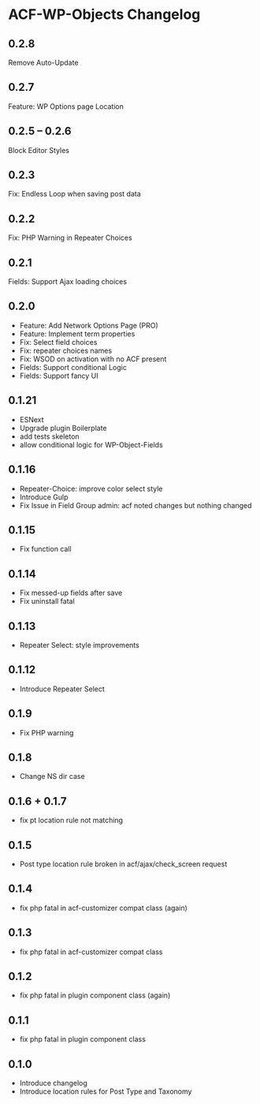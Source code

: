 ACF-WP-Objects Changelog
========================

0.2.8
-----
Remove Auto-Update

0.2.7
-----
Feature: WP Options page Location

0.2.5 – 0.2.6
-------------
Block Editor Styles

0.2.3
-----
Fix: Endless Loop when saving post data

0.2.2
-----
Fix: PHP Warning in Repeater Choices

0.2.1
-----
Fields: Support Ajax loading choices

0.2.0
-----
 - Feature: Add Network Options Page (PRO)
 - Feature: Implement term properties
 - Fix: Select field choices
 - Fix: repeater choices names
 - Fix: WSOD on activation with no ACF present
 - Fields: Support conditional Logic
 - Fields: Support fancy UI

0.1.21
------
 - ESNext
 - Upgrade plugin Boilerplate
 - add tests skeleton
 - allow conditional logic for WP-Object-Fields

0.1.16
------
 - Repeater-Choice: improve color select style
 - Introduce Gulp
 - Fix Issue in Field Group admin: acf noted changes but nothing changed

0.1.15
------
 - Fix function call

0.1.14
------
 - Fix messed-up fields after save
 - Fix uninstall fatal

0.1.13
------
 - Repeater Select: style improvements

0.1.12
------
 - Introduce Repeater Select

0.1.9
-----
 - Fix PHP warning

0.1.8
-----
 - Change NS dir case

0.1.6 + 0.1.7
-------------
- fix pt location rule not matching

0.1.5
-----
 - Post type location rule broken in acf/ajax/check_screen request

0.1.4
-----
 - fix php fatal in acf-customizer compat class (again)

0.1.3
-----
 - fix php fatal in acf-customizer compat class

0.1.2
-----
 - fix php fatal in plugin component class (again)

0.1.1
-----
 - fix php fatal in plugin component class

0.1.0
-----
 - Introduce changelog
 - Introduce location rules for Post Type and Taxonomy
